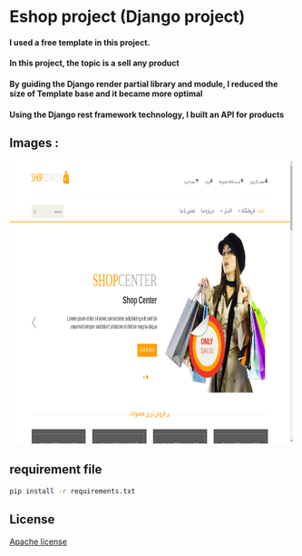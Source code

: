 # Eshop project (Django project)

#### I used a free template in this project.
#### In this project, the topic is a sell any product
#### By guiding the Django render partial library and module, I reduced the size of Template base and it became more optimal
#### Using the Django rest framework technology, I built an API for products

## Images : 

<img src="/static/images/readme_images/home_page_full.png" alt="Alt text" title="Home Page" width="500" height="500">

## requirement file
```bash
pip install -r requirements.txt
```

## License

[Apache license](https://www.apache.org/licenses/)